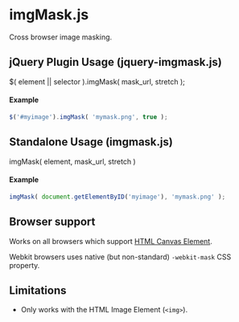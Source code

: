 # imgMask.js #

Cross browser image masking.

## jQuery Plugin Usage (jquery-imgmask.js) ##

$( element || selector ).imgMask( mask_url, stretch );

#### Example ####

``` js
$('#myimage').imgMask( 'mymask.png', true );
```

## Standalone Usage (imgmask.js) ##

imgMask( element, mask_url, stretch  )

#### Example ####

``` js
imgMask( document.getElementByID('myimage'), 'mymask.png' );
```

## Browser support ##

Works on all browsers which support [HTML Canvas Element](http://caniuse.com/canvas).

Webkit browsers uses native (but non-standard) `-webkit-mask` CSS property.

## Limitations ##

- Only works with the HTML Image Element (`<img>`).
